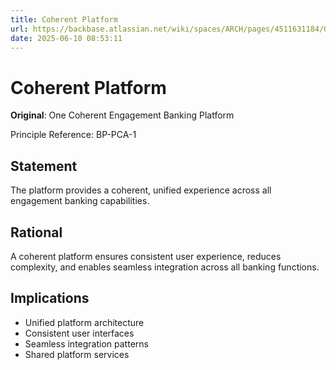 ```yaml
---
title: Coherent Platform
url: https://backbase.atlassian.net/wiki/spaces/ARCH/pages/4511631184/One_Coherent_Engagement_Banking_Platform
date: 2025-06-10 08:53:11
---
```


# Coherent Platform

**Original**: One Coherent Engagement Banking Platform

Principle Reference: BP-PCA-1

## Statement

The platform provides a coherent, unified experience across all engagement banking capabilities.

## Rational

A coherent platform ensures consistent user experience, reduces complexity, and enables seamless integration across all banking functions.

## Implications

- Unified platform architecture
- Consistent user interfaces
- Seamless integration patterns
- Shared platform services 